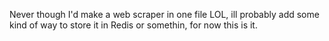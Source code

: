 Never though I'd make a web scraper in one file LOL, ill probably add some kind of way to store it in Redis or somethin, for now this is it.
